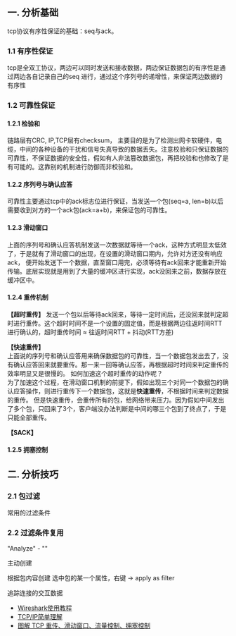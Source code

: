 
## **一. 分析基础**
tcp协议有序性保证的基础：seq与ack。

### **1.1 有序性保证**
tcp是全双工协议，两边可以同时发送和接收数据，两边保证数据包的有序性是通过两边各自记录自己的seq
进行，通过这个序列号的递增性，来保证两边数据的有序性


### **1.2 可靠性保证**

#### **1.2.1 检验和**
链路层有CRC, IP,TCP层有checksum， 主要目的是为了检测出网卡软硬件，电缆，中间的各种设备的干扰和信号失真导致的数据丢失。注意校验和只保证数据的
可靠性，不保证数据的安全性，假如有人非法篡改数据包，再把校验和也修改了是有可能的。这靠别的机制进行防御而非校验和。

#### **1.2.2 序列号与确认应答**
可靠性主要通过tcp中的ack标志位进行保证，当发送一个包(seq=a, len=b)以后需要收到对方的一个ack包(ack=a+b)，来保证包的可靠性。

#### **1.2.3 滑动窗口**
上面的序列号和确认应答机制发送一次数据就等待一个ack，这种方式明显太低效了，于是就有了滑动窗口的出现，在设置的滑动窗口期内，允许对方还没有响应ack，
便开始发送下一个数据，直至窗口用完，必须等待有ack回来才能重新开始传输。底层实现就是用到了大量的缓冲区进行实现，ack没回来之前，数据存放在缓冲区中。


#### **1.2.4 重传机制**
**【超时重传】**
发送一个包以后等待ack回来，等待一定时间后，还没回来就判定超时进行重传。这个超时时间不是一个设置的固定值，而是根据两边往返时间RTT
进行确认的，超时重传时间 ≈ 往返时间RTT + 抖动(RTT方差)


**【快速重传】**<br>
上面说的序列号和确认应答用来确保数据包的可靠性，当一个数据包发出去了，没有确认应答回来就要重传。那一来一回等确认应答，再根据超时时间来判定重传的效率明显又是很慢的。
如何加速这个超时重传的动作呢？<br>
为了加速这个过程，在滑动窗口机制的前提下，假如出现三个对同一个数据包的确认应答操作，则进行重传下一个数据包，这就是**快速重传**，不根据时间来判定数据的重传。
但是快速重传，会重传所有的包，给网络带来压力。因为假如中间发出了多个包，只回来了3个，客户端没办法判断是中间的哪三个包到了终点了，于是只能全部重传。

**【SACK】**<br>


#### **1.2.5 拥塞控制**




## **二. 分析技巧**

### **2.1 包过滤**



常用的过滤条件


### **2.2 过滤条件复用**
"Analyze" - ""

主动创建


根据包内容创建
选中包的某一个属性，右键 -> apply as filter



追踪连接的交互数据










- [Wireshark使用教程](https://www.jianshu.com/p/55ec409c739e)
- [TCP/IP简单理解](https://segmentfault.com/a/1190000020010279)
- [图解 TCP 重传、滑动窗口、流量控制、拥塞控制](https://zhuanlan.zhihu.com/p/135932018)
